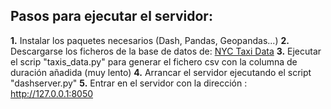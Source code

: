 ## Pasos para ejecutar el servidor:
**1.** Instalar los paquetes necesarios (Dash, Pandas, Geopandas...)
**2.** Descargarse los ficheros de la base de datos de: [NYC Taxi Data](https://www1.nyc.gov/site/tlc/about/tlc-trip-record-data.page)
**3.** Ejecutar el scrip "taxis_data.py" para generar el fichero csv con la columna de duración añadida (muy lento)
**4.** Arrancar el servidor ejecutando el script "dashserver.py"
**5.** Entrar en el servidor con la dirección : http://127.0.0.1:8050
